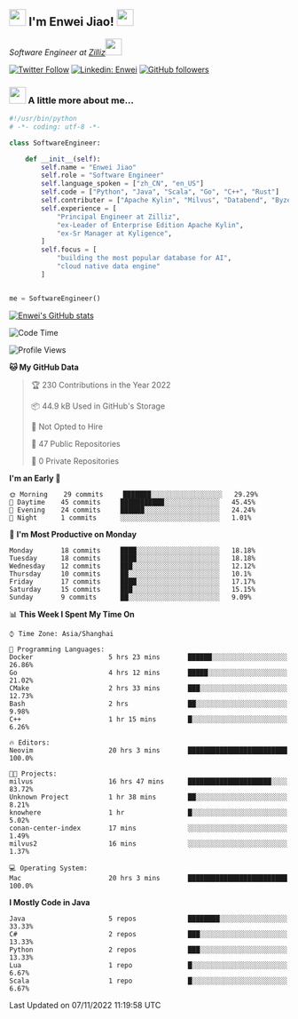 <h2><img src="https://emojis.slackmojis.com/emojis/images/1531849430/4246/blob-sunglasses.gif?1531849430" width="30"/> I'm  Enwei Jiao! <img src="https://media.giphy.com/media/juBt25nT1KGys/giphy.gif" width=30> </h2>
<!-- <img align='right' src="https://media.giphy.com/media/M9gbBd9nbDrOTu1Mqx/giphy.gif" width="230"> -->
<p><em>Software Engineer at <a href="https://zilliz.com/">Zilliz</a><img src="https://media.giphy.com/media/WUlplcMpOCEmTGBtBW/giphy.gif" width="30"></em></p>

[![Twitter Follow](https://img.shields.io/twitter/follow/misteranmol?label=Follow)](https://twitter.com/intent/follow?screen_name=EnweiJiao)
[![Linkedin: Enwei](https://img.shields.io/badge/-enwei-blue?style=&logo=Linkedin&logoColor=white&link=https://www.linkedin.com/in/enwei-jiao-41192a97)](https://www.linkedin.com/in/enwei-jiao-41192a97/)
[![GitHub followers](https://img.shields.io/github/followers/jiaoew1991?label=Follow&style=social)](https://github.com/jiaoew1991)


### <img src="https://media.giphy.com/media/VgCDAzcKvsR6OM0uWg/giphy.gif" width="30"> A little more about me...  

```python
#!/usr/bin/python
# -*- coding: utf-8 -*-

class SoftwareEngineer:

    def __init__(self):
        self.name = "Enwei Jiao"
        self.role = "Software Engineer"
        self.language_spoken = ["zh_CN", "en_US"]
        self.code = ["Python", "Java", "Scala", "Go", "C++", "Rust"]
        self.contributer = ["Apache Kylin", "Milvus", "Databend", "Byzer-Lang"]
        self.experience = [
            "Principal Engineer at Zilliz",
            "ex-Leader of Enterprise Edition Apache Kylin",
            "ex-Sr Manager at Kyligence",
        ]
        self.focus = [
            "building the most popular database for AI",
            "cloud native data engine"
        ]


me = SoftwareEngineer()
```

[![Enwei's GitHub stats](https://github-readme-stats.vercel.app/api?username=jiaoew1991&count_private=true&show_icons=true)](https://github.com/jiaoew1991/jiaoew1991)

<!-- [![Top Langs](https://github-readme-stats.vercel.app/api/top-langs/?username=jiaoew1991&layout=compact)](https://github.com/jiaoew1991/jiaoew1991) -->

<!--START_SECTION:waka-->
![Code Time](http://img.shields.io/badge/Code%20Time-266%20hrs%2012%20mins-blue)

![Profile Views](http://img.shields.io/badge/Profile%20Views-7-blue)

**🐱 My GitHub Data** 

> 🏆 230 Contributions in the Year 2022
 > 
> 📦 44.9 kB Used in GitHub's Storage 
 > 
> 🚫 Not Opted to Hire
 > 
> 📜 47 Public Repositories 
 > 
> 🔑 0 Private Repositories  
 > 
**I'm an Early 🐤** 

```text
🌞 Morning    29 commits     ███████░░░░░░░░░░░░░░░░░░   29.29% 
🌆 Daytime    45 commits     ███████████░░░░░░░░░░░░░░   45.45% 
🌃 Evening    24 commits     ██████░░░░░░░░░░░░░░░░░░░   24.24% 
🌙 Night      1 commits      ░░░░░░░░░░░░░░░░░░░░░░░░░   1.01%

```
📅 **I'm Most Productive on Monday** 

```text
Monday       18 commits     ████░░░░░░░░░░░░░░░░░░░░░   18.18% 
Tuesday      18 commits     ████░░░░░░░░░░░░░░░░░░░░░   18.18% 
Wednesday    12 commits     ███░░░░░░░░░░░░░░░░░░░░░░   12.12% 
Thursday     10 commits     ██░░░░░░░░░░░░░░░░░░░░░░░   10.1% 
Friday       17 commits     ████░░░░░░░░░░░░░░░░░░░░░   17.17% 
Saturday     15 commits     ███░░░░░░░░░░░░░░░░░░░░░░   15.15% 
Sunday       9 commits      ██░░░░░░░░░░░░░░░░░░░░░░░   9.09%

```


📊 **This Week I Spent My Time On** 

```text
⌚︎ Time Zone: Asia/Shanghai

💬 Programming Languages: 
Docker                   5 hrs 23 mins       ██████░░░░░░░░░░░░░░░░░░░   26.86% 
Go                       4 hrs 12 mins       █████░░░░░░░░░░░░░░░░░░░░   21.02% 
CMake                    2 hrs 33 mins       ███░░░░░░░░░░░░░░░░░░░░░░   12.73% 
Bash                     2 hrs               ██░░░░░░░░░░░░░░░░░░░░░░░   9.98% 
C++                      1 hr 15 mins        █░░░░░░░░░░░░░░░░░░░░░░░░   6.26%

🔥 Editors: 
Neovim                   20 hrs 3 mins       █████████████████████████   100.0%

🐱‍💻 Projects: 
milvus                   16 hrs 47 mins      █████████████████████░░░░   83.72% 
Unknown Project          1 hr 38 mins        ██░░░░░░░░░░░░░░░░░░░░░░░   8.21% 
knowhere                 1 hr                █░░░░░░░░░░░░░░░░░░░░░░░░   5.02% 
conan-center-index       17 mins             ░░░░░░░░░░░░░░░░░░░░░░░░░   1.49% 
milvus2                  16 mins             ░░░░░░░░░░░░░░░░░░░░░░░░░   1.37%

💻 Operating System: 
Mac                      20 hrs 3 mins       █████████████████████████   100.0%

```

**I Mostly Code in Java** 

```text
Java                     5 repos             ████████░░░░░░░░░░░░░░░░░   33.33% 
C#                       2 repos             ███░░░░░░░░░░░░░░░░░░░░░░   13.33% 
Python                   2 repos             ███░░░░░░░░░░░░░░░░░░░░░░   13.33% 
Lua                      1 repo              █░░░░░░░░░░░░░░░░░░░░░░░░   6.67% 
Scala                    1 repo              █░░░░░░░░░░░░░░░░░░░░░░░░   6.67%

```



 Last Updated on 07/11/2022 11:19:58 UTC
<!--END_SECTION:waka-->
